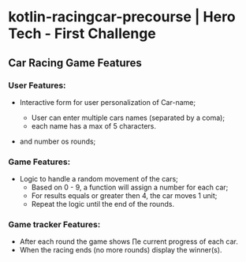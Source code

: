 # kotlin-racingcar-precourse | Hero Tech - First Challenge

## Car Racing Game Features

### User Features:

- Interactive form for user personalization of Car-name;

  - User can enter multiple cars names (separated by a coma);
  - each name has a max of 5 characters.

- and number os rounds;

### Game Features:

- Logic to handle a random movement of the cars;
  - Based on 0 - 9, a function will assign a number for each car;
  - For results equals or greater then 4, the car moves 1 unit;
  - Repeat the logic until the end of the rounds.

### Game tracker Features:

- After each round the game shows ∏e current progress of each car.
- When the racing ends (no more rounds) display the winner(s).
